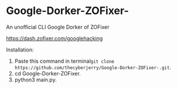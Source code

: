 # Google-Dorker-ZOFixer- 
                                                    
An unofficial CLI Google Dorker of ZOFixer

https://dash.zofixer.com/googlehacking

Installation:

1. Paste this command in terminal`git clone https://github.com/thecyberjerry/Google-Dorker-ZOFixer-.git`.
2. cd Google-Dorker-ZOFixer.
3. python3 main.py.
